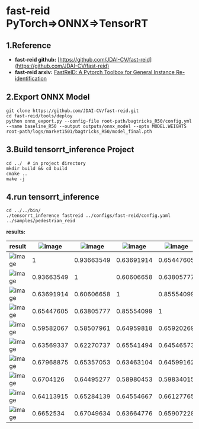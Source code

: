 # fast-reid PyTorch=>ONNX=>TensorRT

## 1.Reference
- **fast-reid github:** [https://github.com/JDAI-CV/fast-reid](https://github.com/JDAI-CV/fast-reid)
- **fast-reid arxiv:** [FastReID: A Pytorch Toolbox for General Instance Re-identification](https://arxiv.org/abs/2006.02631)

## 2.Export ONNX Model
```
git clone https://github.com/JDAI-CV/fast-reid.git
cd fast-reid/tools/deploy
python onnx_export.py --config-file root-path/bagtricks_R50/config.yml --name baseline_R50 --output outputs/onnx_model --opts MODEL.WEIGHTS root-path/logs/market1501/bagtricks_R50/model_final.pth
```

## 3.Build tensorrt_inference Project
```
cd ../  # in project directory
mkdir build && cd build
cmake ..
make -j
```

## 4.run tensorrt_inference
```
cd ../../bin/
./tensorrt_inference fastreid ../configs/fast-reid/config.yaml ../samples/pedestrian_reid
```

**results:**

result|![image](https://user-images.githubusercontent.com/36389436/180164109-da6836d2-84c3-428f-8423-b86bab61832a.png)|![image](https://user-images.githubusercontent.com/36389436/180164183-c07de53e-a824-44a8-9cbc-e39efc2747f9.png)|![image](https://user-images.githubusercontent.com/36389436/180164215-1faeffdf-d349-4fed-b0d7-1ba3561eb9f7.png)|![image](https://user-images.githubusercontent.com/36389436/180164269-43ce0eb9-dbee-4197-853e-570ad69dd081.png)|![image](https://user-images.githubusercontent.com/36389436/180164309-09a597e9-f19a-41b7-a801-b068713697d1.png)|![image](https://user-images.githubusercontent.com/36389436/180164340-4a50ef2a-5a13-4dcc-8109-08ef2af2d4ac.png)|![image](https://user-images.githubusercontent.com/36389436/180164388-aa3e7c2b-3197-4d3f-a295-3f2ff950a93c.png)|![image](https://user-images.githubusercontent.com/36389436/180164420-32a558e1-6a3d-43f8-aa2e-79eabdf4a09b.png)|![image](https://user-images.githubusercontent.com/36389436/180166036-622e6c48-a663-4bb3-a01f-5ad0df079272.png)|![image](https://user-images.githubusercontent.com/36389436/180165528-46c07e48-56b6-4dd2-b8ff-3bbb4c083db1.png)
---|---|---|---|---|---|---|---|---|---|---
![image](https://user-images.githubusercontent.com/36389436/180164109-da6836d2-84c3-428f-8423-b86bab61832a.png)| 1 | 0.93663549 | 0.63691914 | 0.65447605 | 0.59582067 | 0.63569337 | 0.67968875 | 0.6704126 | 0.64113915 | 0.6652534
![image](https://user-images.githubusercontent.com/36389436/180164183-c07de53e-a824-44a8-9cbc-e39efc2747f9.png)| 0.93663549 | 1 | 0.60606658 | 0.63805777 | 0.58507961 | 0.62270737 | 0.65357053 | 0.64495277 | 0.65284139 | 0.67049634
![image](https://user-images.githubusercontent.com/36389436/180164215-1faeffdf-d349-4fed-b0d7-1ba3561eb9f7.png)| 0.63691914 | 0.60606658 | 1 | 0.85554099 | 0.64959818 | 0.65541494 | 0.63463104 | 0.58980453 | 0.64554667 | 0.63664776
![image](https://user-images.githubusercontent.com/36389436/180164269-43ce0eb9-dbee-4197-853e-570ad69dd081.png)| 0.65447605 | 0.63805777 | 0.85554099 | 1 | 0.65920269 | 0.64546573 | 0.64599162 | 0.59834015 | 0.66127765 | 0.65907228
![image](https://user-images.githubusercontent.com/36389436/180164309-09a597e9-f19a-41b7-a801-b068713697d1.png)| 0.59582067 | 0.58507961 | 0.64959818 | 0.65920269 | 1 | 0.87445605 | 0.72793484 | 0.7426371 | 0.68983912 | 0.69091672
![image](https://user-images.githubusercontent.com/36389436/180164340-4a50ef2a-5a13-4dcc-8109-08ef2af2d4ac.png)| 0.63569337 | 0.62270737 | 0.65541494 | 0.64546573 | 0.87445605 | 1 | 0.77302706 | 0.77868611 | 0.69440424 | 0.70926988
![image](https://user-images.githubusercontent.com/36389436/180164388-aa3e7c2b-3197-4d3f-a295-3f2ff950a93c.png)| 0.67968875 | 0.65357053 | 0.63463104 | 0.64599162 | 0.72793484 | 0.77302706 | 1 | 0.91233504 | 0.65651429 | 0.66451794
![image](https://user-images.githubusercontent.com/36389436/180164420-32a558e1-6a3d-43f8-aa2e-79eabdf4a09b.png)| 0.6704126 | 0.64495277 | 0.58980453 | 0.59834015 | 0.7426371 | 0.77868611 | 0.91233504 | 1 | 0.63502818 | 0.64097649
![image](https://user-images.githubusercontent.com/36389436/180166036-622e6c48-a663-4bb3-a01f-5ad0df079272.png)| 0.64113915 | 0.65284139 | 0.64554667 | 0.66127765 | 0.68983912 | 0.69440424 | 0.65651429 | 0.63502818 | 1 | 0.92471766
![image](https://user-images.githubusercontent.com/36389436/180165528-46c07e48-56b6-4dd2-b8ff-3bbb4c083db1.png)| 0.6652534 | 0.67049634 | 0.63664776 | 0.65907228 | 0.69091672 | 0.70926988 | 0.66451794 | 0.64097649 | 0.92471766 | 1
